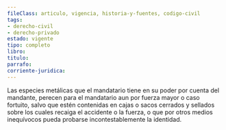 ```yaml
---
fileClass: articulo, vigencia, historia-y-fuentes, codigo-civil
tags:
- derecho-civil
- derecho-privado
estado: vigente
tipo: completo
libro:
titulo:
parrafo:
corriente-juridica:
---
```

Las especies metálicas que el mandatario tiene en su poder por cuenta del mandante, perecen para el mandatario aun por fuerza mayor o caso fortuito, salvo que estén contenidas en cajas o sacos cerrados y sellados sobre los cuales recaiga el accidente o la fuerza, o que por otros medios inequívocos pueda probarse incontestablemente la identidad.